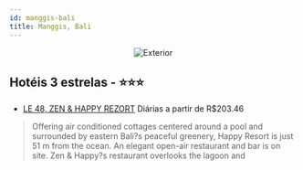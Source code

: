 ```yaml
---
id: manggis-bali
title: Manggis, Bali
---
```


<center><img src="http://images.gta-travel.com/HH/Images/IA/ECAN/ECAN-95-1.jpg" alt="Exterior" /></center>


## Hotéis 3 estrelas - ⭐️⭐️⭐️

-    [LE 48, ZEN & HAPPY REZORT](https://www.hurb.com/hoteis/manggis/le-48-zen-happy-rezort-JNP-JP986530?cmp=18055) Diárias a partir de R$203.46
   > Offering air conditioned cottages centered around a pool and surrounded by eastern Bali?s peaceful greenery, Happy Resort is just 51 m from the ocean. An elegant open-air restaurant and bar is on site. Zen &amp; Happy?s restaurant overlooks the lagoon and
